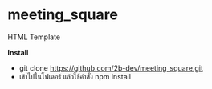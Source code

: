 # meeting_square
HTML Template

<strong>Install</strong>
- git clone https://github.com/2b-dev/meeting_square.git
- เข้าไปในโฟเดอร์ แล้วใช้คำสั่ง npm install
